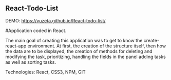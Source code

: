 React-Todo-List
-------
DEMO: https://vuzeta.github.io/React-todo-list/

#Application coded in React.

The main goal of creating this application was to get to know the create-react-app environment. At first, the creation of the structure itself, then how the data are to be displayed, the creation of methods for deleting and modifying the task, prioritizing, handling the fields in the panel adding tasks as well as sorting tasks.

Technologies: React, CSS3, NPM, GIT
